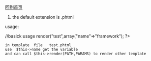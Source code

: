 [回到首页](/)

1. the default extension is  .phtml

usage:

//basick usage
	<?php
	$t=new Frd_Template();
	echo $t->render("test",array("name"=>"framework"); 
	?>

	in template  file   test.phtml 
	use  $this->name get the variable
	and can call $this->render(PATH,PARAMS) to render other template


          


